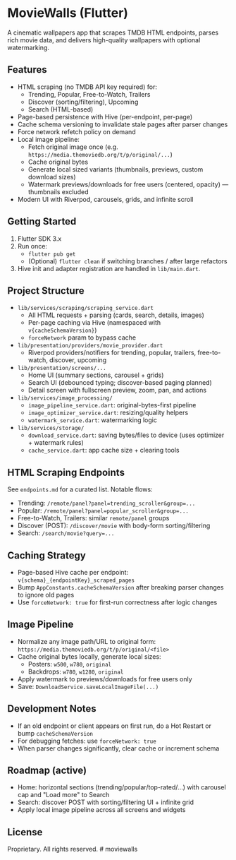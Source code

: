 # MovieWalls (Flutter)

A cinematic wallpapers app that scrapes TMDB HTML endpoints, parses rich movie data, and delivers high-quality wallpapers with optional watermarking.

## Features
- HTML scraping (no TMDB API key required) for:
  - Trending, Popular, Free-to-Watch, Trailers
  - Discover (sorting/filtering), Upcoming
  - Search (HTML-based)
- Page-based persistence with Hive (per-endpoint, per-page)
- Cache schema versioning to invalidate stale pages after parser changes
- Force network refetch policy on demand
- Local image pipeline:
  - Fetch original image once (e.g. `https://media.themoviedb.org/t/p/original/...`)
  - Cache original bytes
  - Generate local sized variants (thumbnails, previews, custom download sizes)
  - Watermark previews/downloads for free users (centered, opacity) — thumbnails excluded
- Modern UI with Riverpod, carousels, grids, and infinite scroll

## Getting Started
1. Flutter SDK 3.x
2. Run once:
   - `flutter pub get`
   - (Optional) `flutter clean` if switching branches / after large refactors
3. Hive init and adapter registration are handled in `lib/main.dart`.

## Project Structure
- `lib/services/scraping/scraping_service.dart`
  - All HTML requests + parsing (cards, search, details, images)
  - Per-page caching via Hive (namespaced with `v{cacheSchemaVersion}`)
  - `forceNetwork` param to bypass cache
- `lib/presentation/providers/movie_provider.dart`
  - Riverpod providers/notifiers for trending, popular, trailers, free-to-watch, discover, upcoming
- `lib/presentation/screens/...`
  - Home UI (summary sections, carousel + grids)
  - Search UI (debounced typing; discover-based paging planned)
  - Detail screen with fullscreen preview, zoom, pan, and actions
- `lib/services/image_processing/`
  - `image_pipeline_service.dart`: original-bytes-first pipeline
  - `image_optimizer_service.dart`: resizing/quality helpers
  - `watermark_service.dart`: watermarking logic
- `lib/services/storage/`
  - `download_service.dart`: saving bytes/files to device (uses optimizer + watermark rules)
  - `cache_service.dart`: app cache size + clearing tools

## HTML Scraping Endpoints
See `endpoints.md` for a curated list. Notable flows:
- Trending: `/remote/panel?panel=trending_scroller&group=...`
- Popular: `/remote/panel?panel=popular_scroller&group=...`
- Free-to-Watch, Trailers: similar `remote/panel` groups
- Discover (POST): `/discover/movie` with body-form sorting/filtering
- Search: `/search/movie?query=...`

## Caching Strategy
- Page-based Hive cache per endpoint: `v{schema}_{endpointKey}_scraped_pages`
- Bump `AppConstants.cacheSchemaVersion` after breaking parser changes to ignore old pages
- Use `forceNetwork: true` for first-run correctness after logic changes

## Image Pipeline
- Normalize any image path/URL to original form: `https://media.themoviedb.org/t/p/original/<file>`
- Cache original bytes locally, generate local sizes:
  - Posters: `w500`, `w780`, `original`
  - Backdrops: `w780`, `w1280`, `original`
- Apply watermark to previews/downloads for free users only
- Save: `DownloadService.saveLocalImageFile(...)`

## Development Notes
- If an old endpoint or client appears on first run, do a Hot Restart or bump `cacheSchemaVersion`
- For debugging fetches: use `forceNetwork: true`
- When parser changes significantly, clear cache or increment schema

## Roadmap (active)
- Home: horizontal sections (trending/popular/top-rated/...) with carousel cap and "Load more" to Search
- Search: discover POST with sorting/filtering UI + infinite grid
- Apply local image pipeline across all screens and widgets

## License
Proprietary. All rights reserved.
#   m o v i e w a l l s  
 